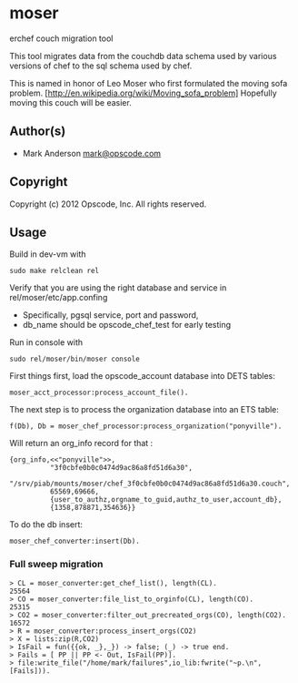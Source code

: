 # moser #

erchef couch migration tool

This tool migrates data from the couchdb data schema used by various
versions of chef to the sql schema used by chef.

This is named in honor of Leo Moser who first formulated the moving
sofa problem. [http://en.wikipedia.org/wiki/Moving_sofa_problem]
Hopefully moving this couch will be easier.


## Author(s) ##

* Mark Anderson <mark@opscode.com>

## Copyright ##

Copyright (c) 2012 Opscode, Inc.  All rights reserved.

## Usage ##

Build in dev-vm with
```
sudo make relclean rel
```

Verify that you are using the right database and service in rel/moser/etc/app.confing
* Specifically, pgsql service, port and password,
* db_name should be opscode_chef_test for early testing

Run in console with
```
sudo rel/moser/bin/moser console
```

First things first, load the opscode_account database into DETS tables:
```
moser_acct_processor:process_account_file().
```

The next step is to process the organization database into an ETS table:
```
f(Db), Db = moser_chef_processor:process_organization("ponyville").
```

Will return an org_info record for that :
```
{org_info,<<"ponyville">>,
          "3f0cbfe0b0c0474d9ac86a8fd51d6a30",
          "/srv/piab/mounts/moser/chef_3f0cbfe0b0c0474d9ac86a8fd51d6a30.couch",
          65569,69666,
          {user_to_authz,orgname_to_guid,authz_to_user,account_db},
          {1358,878871,354636}}
```

To do the db insert:
```
moser_chef_converter:insert(Db).
```


### Full sweep migration ###

```
> CL = moser_converter:get_chef_list(), length(CL).
25564
> CO = moser_converter:file_list_to_orginfo(CL), length(CO).
25315
> CO2 = moser_converter:filter_out_precreated_orgs(CO), length(CO2).
16572
> R = moser_converter:process_insert_orgs(CO2)
> X = lists:zip(R,CO2)
> IsFail = fun({{ok, _},_}) -> false; (_) -> true end.              
> Fails = [ PP || PP <- Out, IsFail(PP)].          
> file:write_file("/home/mark/failures",io_lib:fwrite("~p.\n",[Fails])).

```
